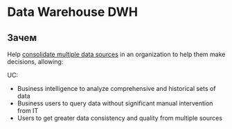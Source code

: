 # Data Warehouse DWH

## Зачем

Help [consolidate multiple data sources](https://blogs.mulesoft.com/api-integration/data-warehouse-integration/) in an organization to help them make decisions, allowing:

UC:

- Business intelligence to analyze comprehensive and historical sets of data
- Business users to query data without significant manual intervention from IT
- Users to get greater data consistency and quality from multiple sources
